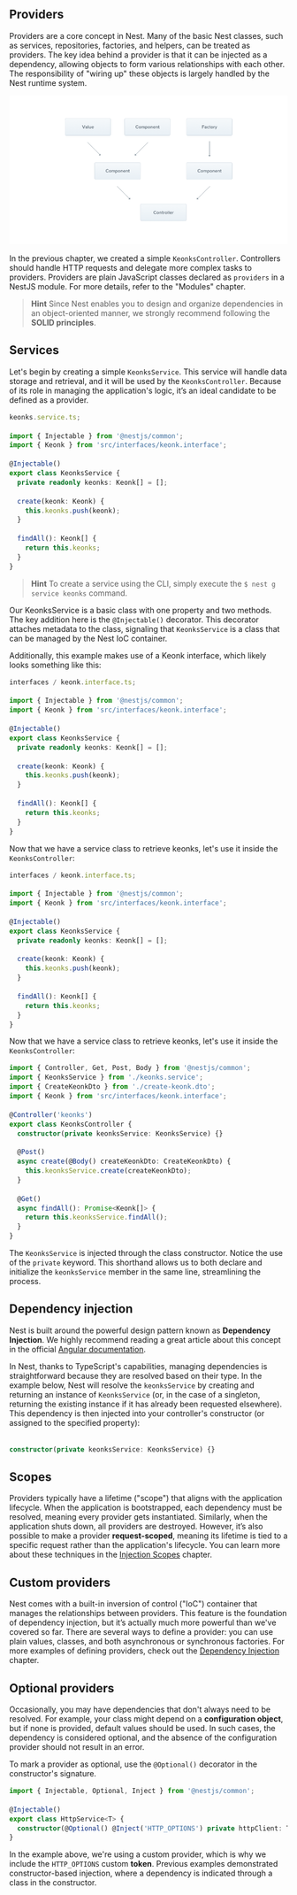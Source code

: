## Providers

Providers are a core concept in Nest. Many of the basic Nest classes, such as services, repositories, factories, and helpers, can be treated as providers. The key idea behind a provider is that it can be injected as a dependency, allowing objects to form various relationships with each other. The responsibility of "wiring up" these objects is largely handled by the Nest runtime system.

![Provider Image](./docs/images/provider.png)

In the previous chapter, we created a simple `KeonksController`. Controllers should handle HTTP requests and delegate more complex tasks to providers. Providers are plain JavaScript classes declared as `providers` in a NestJS module. For more details, refer to the "Modules" chapter.

> **Hint**
> Since Nest enables you to design and organize dependencies in an object-oriented manner, we strongly recommend following the **SOLID principles**.

## Services

Let's begin by creating a simple `KeonksService`. This service will handle data storage and retrieval, and it will be used by the `KeonksController`. Because of its role in managing the application's logic, it’s an ideal candidate to be defined as a provider.

```ts
keonks.service.ts;

import { Injectable } from '@nestjs/common';
import { Keonk } from 'src/interfaces/keonk.interface';

@Injectable()
export class KeonksService {
  private readonly keonks: Keonk[] = [];

  create(keonk: Keonk) {
    this.keonks.push(keonk);
  }

  findAll(): Keonk[] {
    return this.keonks;
  }
}
```

> **Hint**
> To create a service using the CLI, simply execute the `$ nest g service keonks` command.

Our KeonksService is a basic class with one property and two methods. The key addition here is the `@Injectable()` decorator. This decorator attaches metadata to the class, signaling that `KeonksService` is a class that can be managed by the Nest IoC container.

Additionally, this example makes use of a Keonk interface, which likely looks something like this:

```ts
interfaces / keonk.interface.ts;

import { Injectable } from '@nestjs/common';
import { Keonk } from 'src/interfaces/keonk.interface';

@Injectable()
export class KeonksService {
  private readonly keonks: Keonk[] = [];

  create(keonk: Keonk) {
    this.keonks.push(keonk);
  }

  findAll(): Keonk[] {
    return this.keonks;
  }
}
```

Now that we have a service class to retrieve keonks, let's use it inside the `KeonksController`:

```ts
interfaces / keonk.interface.ts;

import { Injectable } from '@nestjs/common';
import { Keonk } from 'src/interfaces/keonk.interface';

@Injectable()
export class KeonksService {
  private readonly keonks: Keonk[] = [];

  create(keonk: Keonk) {
    this.keonks.push(keonk);
  }

  findAll(): Keonk[] {
    return this.keonks;
  }
}
```

Now that we have a service class to retrieve keonks, let's use it inside the `KeonksController`:

```ts
import { Controller, Get, Post, Body } from '@nestjs/common';
import { KeonksService } from './keonks.service';
import { CreateKeonkDto } from './create-keonk.dto';
import { Keonk } from 'src/interfaces/keonk.interface';

@Controller('keonks')
export class KeonksController {
  constructor(private keonksService: KeonksService) {}

  @Post()
  async create(@Body() createKeonkDto: CreateKeonkDto) {
    this.keonksService.create(createKeonkDto);
  }

  @Get()
  async findAll(): Promise<Keonk[]> {
    return this.keonksService.findAll();
  }
}
```

The `KeonksService` is injected through the class constructor. Notice the use of the `private` keyword. This shorthand allows us to both declare and initialize the `keonksService` member in the same line, streamlining the process.

## Dependency injection

Nest is built around the powerful design pattern known as **Dependency Injection**. We highly recommend reading a great article about this concept in the official [Angular documentation](https://angular.dev/guide/di).

In Nest, thanks to TypeScript's capabilities, managing dependencies is straightforward because they are resolved based on their type. In the example below, Nest will resolve the `keonksService` by creating and returning an instance of `KeonksService` (or, in the case of a singleton, returning the existing instance if it has already been requested elsewhere). This dependency is then injected into your controller's constructor (or assigned to the specified property):

```ts

constructor(private keonksService: KeonksService) {}

```

## Scopes

Providers typically have a lifetime ("scope") that aligns with the application lifecycle. When the application is bootstrapped, each dependency must be resolved, meaning every provider gets instantiated. Similarly, when the application shuts down, all providers are destroyed. However, it’s also possible to make a provider **request-scoped**, meaning its lifetime is tied to a specific request rather than the application's lifecycle. You can learn more about these techniques in the [Injection Scopes](https://docs.nestjs.com/fundamentals/injection-scopes) chapter.

## Custom providers

Nest comes with a built-in inversion of control ("IoC") container that manages the relationships between providers. This feature is the foundation of dependency injection, but it’s actually much more powerful than we've covered so far. There are several ways to define a provider: you can use plain values, classes, and both asynchronous or synchronous factories. For more examples of defining providers, check out the [Dependency Injection](https://docs.nestjs.com/fundamentals/dependency-injection) chapter.

## Optional providers

Occasionally, you may have dependencies that don't always need to be resolved. For example, your class might depend on a **configuration object**, but if none is provided, default values should be used. In such cases, the dependency is considered optional, and the absence of the configuration provider should not result in an error.

To mark a provider as optional, use the `@Optional()` decorator in the constructor's signature.

```ts
import { Injectable, Optional, Inject } from '@nestjs/common';

@Injectable()
export class HttpService<T> {
  constructor(@Optional() @Inject('HTTP_OPTIONS') private httpClient: T) {}
}
```

In the example above, we're using a custom provider, which is why we include the `HTTP_OPTIONS` custom **token**. Previous examples demonstrated constructor-based injection, where a dependency is indicated through a class in the constructor.
